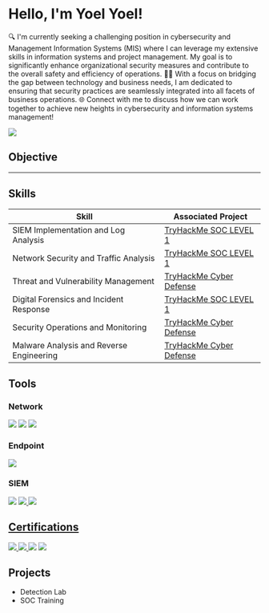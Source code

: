 # Hello, I'm Yoel Yoel!
🔍 I'm currently seeking a challenging position in cybersecurity and Management Information Systems (MIS) where I can leverage my extensive skills in information systems and project management. My goal is to significantly enhance organizational security measures and contribute to the overall safety and efficiency of operations.
👨‍💻 With a focus on bridging the gap between technology and business needs, I am dedicated to ensuring that security practices are seamlessly integrated into all facets of business operations.
🌐 Connect with me to discuss how we can work together to achieve new heights in cybersecurity and information systems management!

<a href="https://www.linkedin.com/in/yoelyoel"><img src="https://img.shields.io/badge/-LinkedIn-0072b1?&style=for-the-badge&logo=linkedin&logoColor=white" /></a>

## Objective

----

## Skills

| Skill                                         | Associated Project         |
|-----------------------------------------------|----------------------------|
| SIEM Implementation and Log Analysis          | <a href= "https://tryhackme-certificates.s3-eu-west-1.amazonaws.com/THM-3DXKF2ROQF.png ">TryHackMe SOC LEVEL 1 </a>|
| Network Security and Traffic Analysis         | <a href="[https://google.com](https://tryhackme-certificates.s3-eu-west-1.amazonaws.com/THM-3DXKF2ROQF.png)">TryHackMe SOC LEVEL 1</a>|
| Threat and Vulnerability Management           | <a href="[https://google.com](https://tryhackme-certificates.s3-eu-west-1.amazonaws.com/THM-1CYOMEOEYF.png)">TryHackMe Cyber Defense</a>|
| Digital Forensics and Incident Response       | <a href="[https://google.com](https://tryhackme-certificates.s3-eu-west-1.amazonaws.com/THM-3DXKF2ROQF.png)">TryHackMe SOC LEVEL 1</a>|
| Security Operations and Monitoring            | <a href="[https://google.com](https://tryhackme-certificates.s3-eu-west-1.amazonaws.com/THM-1CYOMEOEYF.png)">TryHackMe Cyber Defense</a>|
| Malware Analysis and Reverse Engineering      | <a href="[https://google.com](https://tryhackme-certificates.s3-eu-west-1.amazonaws.com/THM-1CYOMEOEYF.png)">TryHackMe Cyber Defense</a>|

## Tools



### Network
<div>
    <img src="https://img.shields.io/badge/-Wireshark-1679A7?&style=for-the-badge&logo=Wireshark&logoColor=white" />
    <img src="https://img.shields.io/badge/-Suricata-EF3B2D?&style=for-the-badge&logo=Suricata&logoColor=white" />
    <img src="https://img.shields.io/badge/-Zeek-777BB4?&style=for-the-badge&logo=Zeek&logoColor=white" />
</div>

### Endpoint
<div>
    <img src="https://img.shields.io/badge/-Microsoft_Defender_for_Endpoint-00A4EF?&style=for-the-badge&logo=Microsoft&logoColor=white" />
   
</div>

### SIEM
<div>
    <img src="https://img.shields.io/badge/-Microsoft_Sentinel-0078D4?&style=for-the-badge&logo=Microsoft&logoColor=white" />
   <a href="https://www.coursera.org/account/accomplishments/specialization/BC87KAERRCTH"> <img src="https://img.shields.io/badge/-Splunk-000000?&style=for-the-badge&logo=Splunk&logoColor=white" />
    <img src="https://img.shields.io/badge/-Elastic-005571?&style=for-the-badge&logo=Elastic&logoColor=white" />
</div>

## Certifications

<div>
<a href="https://udemy-certificate.s3.amazonaws.com/pdf/UC-4b316468-13a5-418a-aa45-9426b2caef3f.pdf"> <img src="https://img.shields.io/badge/-Security%2B-FF0000?&style=for-the-badge&logo=CompTIA&logoColor=white" />
<a href="https://www.linkedin.com/learning/certificates/ea1571805edd716deb3c029aaf1a4c92ea573d0d018c3756069a6fb5bbe29bc0?u=75089194"> <img src="https://img.shields.io/badge/-Network%2B-007ACC?&style=for-the-badge&logo=CompTIA&logoColor=white" />
<a href="https://www.coursera.org/account/accomplishments/specialization/U6KTCFQZ4RFU"><img src="https://img.shields.io/badge/-IBM-054ADA?style=for-the-badge&logo=IBM&logoColor=white" /></a>
<a href="https://www.coursera.org/account/accomplishments/specialization/8MK49DVFDKJS"><img src="https://img.shields.io/badge/-Google-DB4437?style=for-the-badge&logo=Google&logoColor=white" /></a>
</div>

## Projects
- Detection Lab
- SOC Training  
